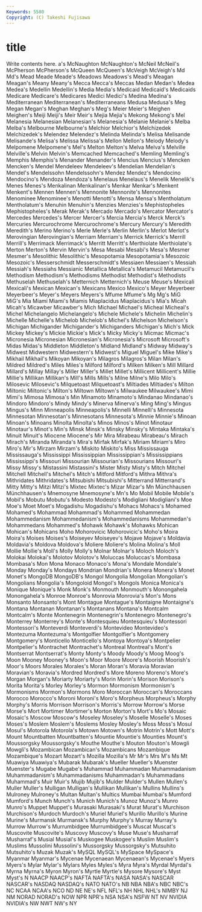 ```yaml
---
Keywords: 5580 
Copyright: (C) Takeshi Fujisawa
---
```


# title

Write contents here.
a's McNaughton
McNaughton's McNeil McNeil's McPherson McPherson's McQueen McQueen's McVeigh McVeigh's Md
Md's Mead Meade Meade's Meadows Meadows's Mead's Meagan Meagan's Meany
Meany's Mecca Mecca's Meccas Medan Medan's Medea Medea's Medellin Medellin's
Media Media's Medicaid Medicaid's Medicaids Medicare Medicare's Medicares Medici Medici's
Medina Medina's Mediterranean Mediterranean's Mediterraneans Medusa Medusa's Meg Megan Megan's
Meghan Meghan's Meg's Meier Meier's Meighen Meighen's Meiji Meiji's Meir
Meir's Mejia Mejia's Mekong Mekong's Mel Melanesia Melanesian Melanesian's Melanesia's
Melanie Melanie's Melba Melba's Melbourne Melbourne's Melchior Melchior's Melchizedek Melchizedek's
Melendez Melendez's Melinda Melinda's Melisa Melisande Melisande's Melisa's Melissa Melissa's
Mellon Mellon's Melody Melody's Melpomene Melpomene's Mel's Melton Melton's Melva
Melva's Melville Melville's Melvin Melvin's Memcached Memcached's Memling Memling's Memphis
Memphis's Menander Menander's Mencius Mencius's Mencken Mencken's Mendel Mendeleev Mendeleev's
Mendelian Mendelian's Mendel's Mendelssohn Mendelssohn's Mendez Mendez's Mendocino Mendocino's Mendoza
Mendoza's Menelaus Menelaus's Menelik Menelik's Menes Menes's Menkalinan Menkalinan's Menkar
Menkar's Menkent Menkent's Mennen Mennen's Mennonite Mennonite's Mennonites Menominee Menominee's
Menotti Menotti's Mensa Mensa's Mentholatum Mentholatum's Menuhin Menuhin's Menzies Menzies's
Mephistopheles Mephistopheles's Merak Merak's Mercado Mercado's Mercator Mercator's Mercedes Mercedes's
Mercer Mercer's Mercia Mercia's Merck Merck's Mercuries Mercurochrome Mercurochrome's Mercury
Mercury's Meredith Meredith's Merino Merino's Merle Merle's Merlin Merlin's Merlot
Merlot's Merovingian Merovingian's Merriam Merriam's Merrick Merrick's Merrill Merrill's Merrimack
Merrimack's Merritt Merritt's Merthiolate Merthiolate's Merton Merton's Mervin Mervin's Mesa
Mesabi Mesabi's Mesa's Mesmer Mesmer's Mesolithic Mesolithic's Mesopotamia Mesopotamia's Mesozoic
Mesozoic's Messerschmidt Messerschmidt's Messiaen Messiaen's Messiah Messiah's Messiahs Messianic Metallica
Metallica's Metamucil Metamucil's Methodism Methodism's Methodisms Methodist Methodist's Methodists Methuselah
Methuselah's Metternich Metternich's Meuse Meuse's Mexicali Mexicali's Mexican Mexican's Mexicans
Mexico Mexico's Meyer Meyerbeer Meyerbeer's Meyer's Meyers Meyers's Mfume Mfume's
Mg Mg's MiG MiG's Mia Miami Miami's Miamis Miaplacidus Miaplacidus's
Mia's Micah Micah's Micawber Micawber's Mich Michael Michael's Micheal Micheal's
Michel Michelangelo Michelangelo's Michele Michele's Michelin Michelin's Michelle Michelle's Michelob
Michelob's Michel's Michelson Michelson's Michigan Michigander Michigander's Michiganders Michigan's Mich's
Mick Mickey Mickey's Mickie Mickie's Mick's Micky Micky's Micmac Micmac's
Micronesia Micronesian Micronesian's Micronesia's Microsoft Microsoft's Midas Midas's Middleton Middleton's
Midland Midland's Midway Midway's Midwest Midwestern Midwestern's Midwest's Miguel Miguel's
Mike Mike's Mikhail Mikhail's Mikoyan Mikoyan's Milagros Milagros's Milan Milan's
Mildred Mildred's Miles Miles's Milford Milford's Milken Milken's Mill Millard
Millard's Millay Millay's Miller Miller's Millet Millet's Millicent Millicent's Millie
Millie's Millikan Millikan's Mill's Mills Mills's Milne Milne's Milo Milo's
Milosevic Milosevic's Milquetoast Milquetoast's Miltiades Miltiades's Milton Miltonic Miltonic's Milton's
Miltown Miltown's Milwaukee Milwaukee's Mimi Mimi's Mimosa Mimosa's Min Minamoto
Minamoto's Mindanao Mindanao's Mindoro Mindoro's Mindy Mindy's Minerva Minerva's Ming
Ming's Mingus Mingus's Minn Minneapolis Minneapolis's Minnelli Minnelli's Minnesota Minnesotan
Minnesotan's Minnesotans Minnesota's Minnie Minnie's Minoan Minoan's Minoans Minolta Minolta's
Minos Minos's Minot Minotaur Minotaur's Minot's Min's Minsk Minsk's Minsky
Minsky's Mintaka Mintaka's Minuit Minuit's Miocene Miocene's Mir Mira Mirabeau
Mirabeau's Mirach Mirach's Miranda Miranda's Mira's Mirfak Mirfak's Miriam Miriam's
Miro Miro's Mir's Mirzam Mirzam's Miskito Miskito's Miss Mississauga Mississauga's
Mississippi Mississippian Mississippian's Mississippians Mississippi's Missouri Missourian Missourian's Missourians Missouri's
Missy Missy's Mistassini Mistassini's Mister Misty Misty's Mitch Mitchel Mitchell
Mitchell's Mitchel's Mitch's Mitford Mitford's Mithra Mithra's Mithridates Mithridates's Mitsubishi
Mitsubishi's Mitterrand Mitterrand's Mitty Mitty's Mitzi Mitzi's Mixtec Mixtec's Mizar
Mizar's Mn Münchhausen Münchhausen's Mnemosyne Mnemosyne's Mn's Mo Mobil Mobile
Mobile's Mobil's Mobutu Mobutu's Modesto Modesto's Modigliani Modigliani's Moe Moe's
Moet Moet's Mogadishu Mogadishu's Mohacs Mohacs's Mohamed Mohamed's Mohammad Mohammad's
Mohammed Mohammedan Mohammedanism Mohammedanism's Mohammedanisms Mohammedan's Mohammedans Mohammed's Mohawk Mohawk's
Mohawks Mohican Mohican's Mohicans Moho Mohorovicic Mohorovicic's Moho's Moira Moira's
Moises Moises's Moiseyev Moiseyev's Mojave Mojave's Moldavia Moldavia's Moldova Moldova's
Moliere Moliere's Molina Molina's Moll Mollie Mollie's Moll's Molly Molly's
Molnar Molnar's Moloch Moloch's Molokai Molokai's Molotov Molotov's Moluccas Moluccas's
Mombasa Mombasa's Mon Mona Monaco Monaco's Mona's Mondale Mondale's Monday
Monday's Mondays Mondrian Mondrian's Monera Monera's Monet Monet's MongoDB MongoDB's
Mongol Mongolia Mongolian Mongolian's Mongolians Mongolia's Mongoloid Mongol's Mongols Monica
Monica's Monique Monique's Monk Monk's Monmouth Monmouth's Monongahela Monongahela's Monroe
Monroe's Monrovia Monrovia's Mon's Mons Monsanto Monsanto's Mont Montague Montague's
Montaigne Montaigne's Montana Montanan Montanan's Montanans Montana's Montcalm Montcalm's Monte
Montenegrin Montenegrin's Montenegro Montenegro's Monterrey Monterrey's Monte's Montesquieu Montesquieu's Montessori
Montessori's Monteverdi Monteverdi's Montevideo Montevideo's Montezuma Montezuma's Montgolfier Montgolfier's Montgomery
Montgomery's Monticello Monticello's Montoya Montoya's Montpelier Montpelier's Montrachet Montrachet's Montreal
Montreal's Mont's Montserrat Montserrat's Monty Monty's Moody Moody's Moog Moog's
Moon Mooney Mooney's Moon's Moor Moore Moore's Moorish Moorish's Moor's
Moors Morales Morales's Moran Moran's Moravia Moravian Moravian's Moravia's Mordred
Mordred's More Moreno Moreno's More's Morgan Morgan's Moriarty Moriarty's Morin
Morin's Morison Morison's Morita Morita's Morley Morley's Mormon Mormonism Mormonism's
Mormonisms Mormon's Mormons Moro Moroccan Moroccan's Moroccans Morocco Morocco's Moroni
Moroni's Moro's Morpheus Morpheus's Morphy Morphy's Morris Morrison Morrison's Morris's
Morrow Morrow's Morse Morse's Mort Mortimer Mortimer's Morton Morton's Mort's
Mo's Mosaic Mosaic's Moscow Moscow's Moseley Moseley's Moselle Moselle's Moses
Moses's Moslem Moslem's Moslems Mosley Mosley's Moss Moss's Mosul Mosul's
Motorola Motorola's Motown Motown's Motrin Motrin's Mott Mott's Mount Mountbatten
Mountbatten's Mountie Mountie's Mounties Mount's Moussorgsky Moussorgsky's Mouthe Mouthe's Mouton
Mouton's Mowgli Mowgli's Mozambican Mozambican's Mozambicans Mozambique Mozambique's Mozart Mozart's
Mozilla Mozilla's Mr Mr's Mrs M's Ms Mt Muawiya Muawiya's
Mubarak Mubarak's Mueller Mueller's Muenster Muenster's Mugabe Mugabe's Muhammad Muhammadan
Muhammadanism Muhammadanism's Muhammadanisms Muhammadan's Muhammadans Muhammad's Muir Muir's Mujib Mujib's
Mulder Mulder's Mullen Mullen's Muller Muller's Mulligan Mulligan's Mullikan Mullikan's
Mullins Mullins's Mulroney Mulroney's Multan Multan's Multics Mumbai Mumbai's Mumford
Mumford's Munch Munch's Munich Munich's Munoz Munoz's Munro Munro's Muppet
Muppet's Murasaki Murasaki's Murat Murat's Murchison Murchison's Murdoch Murdoch's Muriel
Muriel's Murillo Murillo's Murine Murine's Murmansk Murmansk's Murphy Murphy's Murray
Murray's Murrow Murrow's Murrumbidgee Murrumbidgee's Muscat Muscat's Muscovite Muscovite's Muscovy
Muscovy's Muse Muse's Musharraf Musharraf's Musial Musial's Muskogee Muskogee's Muslim
Muslim's Muslims Mussolini Mussolini's Mussorgsky Mussorgsky's Mutsuhito Mutsuhito's Muzak Muzak's
MySQL MySQL's MySpace MySpace's Myanmar Myanmar's Mycenae Mycenaean Mycenaean's Mycenae's
Myers Myers's Mylar Mylar's Mylars Myles Myles's Myra Myra's Myrdal
Myrdal's Myrna Myrna's Myron Myron's Myrtle Myrtle's Mysore Mysore's Myst
Myst's N NAACP NAACP's NAFTA NAFTA's NASA NASA's NASCAR NASCAR's
NASDAQ NASDAQ's NATO NATO's NB NBA NBA's NBC NBC's NC
NCAA NCAA's NCO ND NE NE's NFL NFL's NH NHL
NHL's NIMBY NJ NM NORAD NORAD's NOW NPR NPR's NSA
NSA's NSFW NT NV NVIDIA NVIDIA's NW NWT NW's NY
